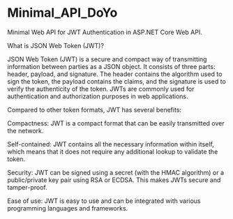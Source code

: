 # Minimal_API_DoYo
Minimal Web API for JWT Authentication in ASP.NET Core Web API.

What is JSON Web Token (JWT)?

JSON Web Token (JWT) is a secure and compact way of transmitting information between parties as a JSON object. It consists of three parts: header, payload, and signature. The header contains the algorithm used to sign the token, the payload contains the claims, and the signature is used to verify the authenticity of the token. JWTs are commonly used for authentication and authorization purposes in web applications.

Compared to other token formats, JWT has several benefits:

Compactness: JWT is a compact format that can be easily transmitted over the network.

Self-contained: JWT contains all the necessary information within itself, which means that it does not require any additional lookup to validate the token.

Security: JWT can be signed using a secret (with the HMAC algorithm) or a public/private key pair using RSA or ECDSA. This makes JWTs secure and tamper-proof.

Ease of use: JWT is easy to use and can be integrated with various programming languages and frameworks.
